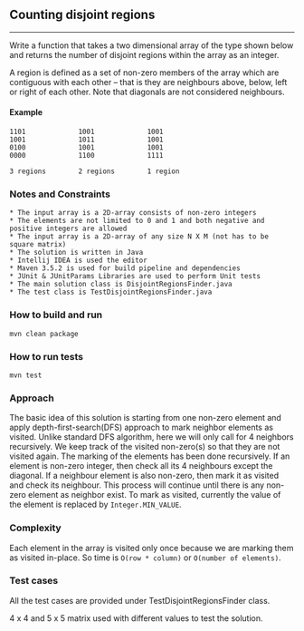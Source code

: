## Counting disjoint regions ##
--------------------------------
Write a function that takes a two dimensional array of the
type shown below and returns the number of disjoint regions within the array as an integer.

A region is defined as a set of non-zero members of the array which are contiguous with
each other – that is they are neighbours above, below, left or right of each other. Note that
diagonals are not considered neighbours.

#### Example ####
    1101             1001             1001
    1001             1011             1001
    0100             1001             1001
    0000             1100             1111
    
    3 regions        2 regions        1 region
    
### Notes and Constraints ###
    * The input array is a 2D-array consists of non-zero integers 
    * The elements are not limited to 0 and 1 and both negative and positive integers are allowed
    * The input array is a 2D-array of any size N X M (not has to be square matrix)
    * The solution is written in Java
    * Intellij IDEA is used the editor
    * Maven 3.5.2 is used for build pipeline and dependencies
    * JUnit & JUnitParams Libraries are used to perform Unit tests
    * The main solution class is DisjointRegionsFinder.java
    * The test class is TestDisjointRegionsFinder.java

### How to build and run
    mvn clean package
    
### How to run tests
    mvn test    
    
### Approach ###
The basic idea of this solution is starting from one non-zero element
and apply depth-first-search(DFS) approach to mark neighbor elements as visited.
Unlike standard DFS algorithm, here we will only call for 4 neighbors recursively. 
We keep track of the visited non-zero(s) so that they are not visited again.
The marking of the elements has been done recursively. 
If an element is non-zero integer, then check all its 4 neighbours except the diagonal.
If a neighbour element is also non-zero, then mark it as visited and check its neighbour.
This process will continue until there is any non-zero element as neighbor exist.
To mark as visited, currently the value of the element is replaced by ```Integer.MIN_VALUE```.


### Complexity ###    
Each element in the array is visited only once because we are marking them as visited in-place.
So time is ```O(row * column)``` or ```O(number of elements)```.

### Test cases ###
All the test cases are provided under TestDisjointRegionsFinder class.

4 x 4 and 5 x 5 matrix used with different values to test the solution.
